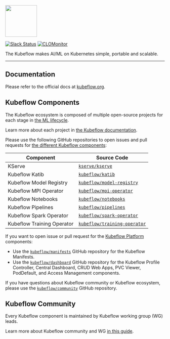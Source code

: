 <img src="https://www.kubeflow.org/images/logo.svg" width="100">

[![Slack Status](https://img.shields.io/badge/slack-join_chat-white.svg?logo=slack&style=social)](https://www.kubeflow.org/docs/about/community/#kubeflow-slack-channels)
[![CLOMonitor](https://img.shields.io/endpoint?url=https://clomonitor.io/api/projects/cncf/kubeflow/badge)](https://clomonitor.io/projects/cncf/kubeflow)

The Kubeflow makes AI/ML on Kubernetes simple, portable and scalable.

---

## Documentation

Please refer to the official docs at [kubeflow.org](http://kubeflow.org).

## Kubeflow Components

The Kubeflow ecosystem is composed of multiple open-source projects for each stage in
[the ML lifecycle](https://www.kubeflow.org/docs/started/architecture/#kubeflow-components-in-the-ml-lifecycle).

Learn more about each project in [the Kubeflow documentation](https://www.kubeflow.org/docs/components/).

Please use the following GitHub repositories to open issues and pull requests for
[the different Kubeflow components](https://www.kubeflow.org/docs/started/introduction/#what-are-standalone-kubeflow-components):

| Component                  | Source Code                                                                   |
| -------------------------- | ----------------------------------------------------------------------------- |
| KServe                     | [`kserve/kserve`](https://github.com/kserve/kserve)                           |
| Kubeflow Katib             | [`kubeflow/katib`](https://github.com/kubeflow/katib)                         |
| Kubeflow Model Registry    | [`kubeflow/model-registry`](https://github.com/kubeflow/model-registry)       |
| Kubeflow MPI Operator      | [`kubeflow/mpi-operator`](https://github.com/kubeflow/mpi-operator)           |
| Kubeflow Notebooks         | [`kubeflow/notebooks`](https://github.com/kubeflow/notebooks)                 |
| Kubeflow Pipelines         | [`kubeflow/pipelines`](https://github.com/kubeflow/pipelines)                 |
| Kubeflow Spark Operator    | [`kubeflow/spark-operator`](https://github.com/kubeflow/spark-operator)       |
| Kubeflow Training Operator | [`kubeflow/training-operator`](https://github.com/kubeflow/training-operator) |

If you want to open issue or pull request for the
[Kubeflow Platform](https://www.kubeflow.org/docs/started/introduction/#what-is-kubeflow-platform)
components:

- Use the [`kubeflow/manifests`](https://github.com/kubeflow/manifests) GitHub repository for
  the Kubeflow Manifests.
- Use the [`kubeflow/dashboard`](https://github.com/kubeflow/dashboard) GitHub repository for
  the Kubeflow Profile Controller, Central Dashboard, CRUD Web Apps, PVC Viewer, PodDefault, and
  Access Management components.

If you have questions about Kubeflow community or Kubeflow ecosystem, please use the
[`kubeflow/community`](https://github.com/kubeflow/community) GitHub repository.

## Kubeflow Community

Every Kubeflow component is maintained by Kubeflow working group (WG) leads.

Learn more about Kubeflow community and WG [in this guide](https://www.kubeflow.org/docs/about/community/).
